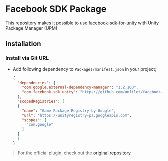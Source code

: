 # Facebook SDK Package

This repository makes it possible to use [facebook-sdk-for-unity](https://github.com/facebook/facebook-sdk-for-unity) with Unity Package Manager (UPM)

## Installation

### Install via Git URL

- Add following dependency to `Packages/manifest.json` in your project;

  ```json
  {
    "dependencies": {
      "com.google.external-dependency-manager": "1.2.160",
      "com.facebook-sdk.unity": "https://github.com/unfilet/facebook-unity-sdk.git#7.21.2"
    },
    "scopedRegistries": [
    {
      "name": "Game Package Registry by Google",
      "url": "https://unityregistry-pa.googleapis.com",
      "scopes": [
        "com.google"
      ]
    }
    ]
  }
  ```

> For the official plugin, check out the [original repository](https://github.com/facebook/facebook-sdk-for-unity)
